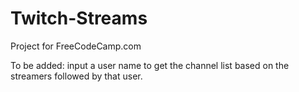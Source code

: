 # Twitch-Streams
Project for FreeCodeCamp.com

To be added: input a user name to get the channel list based on the streamers followed by that user.
